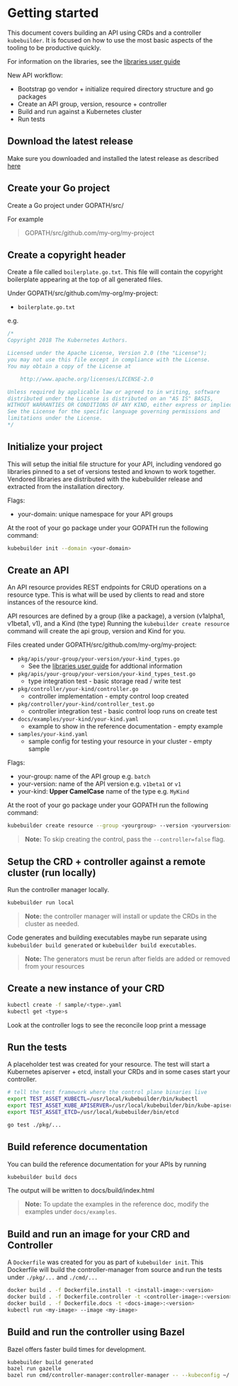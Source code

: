 # Getting started

This document covers building an API using CRDs and a controller
`kubebuilder`.  It is focused on how to use the most basic aspects of
the tooling to be productive quickly.

For information on the libraries, see the [libraries user guide](libraries_user_guide.md)

New API workflow:

- Bootstrap go vendor + initialize required directory structure and
  go packages
- Create an API group, version, resource + controller
- Build and run against a Kubernetes cluster
- Run tests

## Download the latest release

Make sure you downloaded and installed the latest release as described
[here](https://github.com/kubernetes-sigs/kubebuilder/blob/master/docs/installing.md)

## Create your Go project

Create a Go project under GOPATH/src/

For example

> GOPATH/src/github.com/my-org/my-project

## Create a copyright header

Create a file called `boilerplate.go.txt`.  This file will contain the
copyright boilerplate appearing at the top of all generated files.

Under GOPATH/src/github.com/my-org/my-project:

- `boilerplate.go.txt`

e.g.

```go
/*
Copyright 2018 The Kubernetes Authors.

Licensed under the Apache License, Version 2.0 (the "License");
you may not use this file except in compliance with the License.
You may obtain a copy of the License at

    http://www.apache.org/licenses/LICENSE-2.0

Unless required by applicable law or agreed to in writing, software
distributed under the License is distributed on an "AS IS" BASIS,
WITHOUT WARRANTIES OR CONDITIONS OF ANY KIND, either express or implied.
See the License for the specific language governing permissions and
limitations under the License.
*/
```

## Initialize your project

This will setup the initial file structure for your API, including
vendored go libraries pinned to a set of versions tested and known
to work together.  Vendored libraries are distributed with the
kubebuilder release and extracted from the installation directory.

Flags:

- your-domain: unique namespace for your API groups

At the root of your go package under your GOPATH run the following command:

```sh
kubebuilder init --domain <your-domain>
```

## Create an API

An API resource provides REST endpoints for CRUD operations on a resource
type.  This is what will be used by clients to read and store instances
of the resource kind.

API resources are defined by a group (like a package),
a version (v1alpha1, v1beta1, v1), and a Kind (the type)
Running the `kubebuilder create resource` command will create the
api group, version and Kind for you.

Files created under GOPATH/src/github.com/my-org/my-project:

- `pkg/apis/your-group/your-version/your-kind_types.go`
  - See the [libraries user guide](libraries_user_guide.md) for addtional information
- `pkg/apis/your-group/your-version/your-kind_types_test.go`
  - type integration test - basic storage read / write test
- `pkg/controller/your-kind/controller.go`
  - controller implementation - empty control loop created
- `pkg/controller/your-kind/controller_test.go`
  - controller integration test - basic control loop runs on create test
- `docs/examples/your-kind/your-kind.yaml`
  - example to show in the reference documentation - empty example
- `samples/your-kind.yaml`
  - sample config for testing your resource in your cluster - empty sample

Flags:

- your-group: name of the API group e.g. `batch`
- your-version: name of the API version e.g. `v1beta1` or `v1`
- your-kind: **Upper CamelCase** name of the type e.g. `MyKind`

At the root of your go package under your GOPATH run the following command:

```sh
kubebuilder create resource --group <yourgroup> --version <yourversion> --kind <YourKind>
```

> **Note:** To skip creating the control, pass the `--controller=false` flag.

## Setup the CRD + controller against a remote cluster (run locally)

Run the controller manager locally.

```sh
kubebuilder run local
```

> **Note:** the controller manager will install or update the CRDs in the cluster as needed.

Code generates and building executables maybe run separate using
`kubebuilder build generated` or `kubebuilder build executables`.

> **Note:** The generators must be rerun after fields are added or removed from your resources

## Create a new instance of your CRD

```sh
kubectl create -f sample/<type>.yaml
kubectl get <type>s
```

Look at the controller logs to see the reconcile loop print a message

## Run the tests

A placeholder test was created for your resource.  The test will
start a Kubernetes apiserver + etcd, install your CRDs and in some cases start
your controller.

```sh
# tell the test framework where the control plane binaries live
export TEST_ASSET_KUBECTL=/usr/local/kubebuilder/bin/kubectl
export TEST_ASSET_KUBE_APISERVER=/usr/local/kubebuilder/bin/kube-apiserver
export TEST_ASSET_ETCD=/usr/local/kubebuilder/bin/etcd

go test ./pkg/...
```

## Build reference documentation

You can build the reference documentation for your APIs by running

```sh
kubebuilder build docs
```

The output will be written to docs/build/index.html

> **Note:** To update the examples in the reference doc, modify the examples under `docs/examples`.

## Build and run an image for your CRD and Controller

A `Dockerfile` was created for you as part of `kubebuilder init`.
This Dockerfile will build the controller-manager from source and
run the tests under `./pkg/...` and `./cmd/...`

```sh
docker build . -f Dockerfile.install -t <install-image>:<version>
docker build . -f Dockerfile.controller -t <controller-image>:<version>
docker build . -f Dockerfile.docs -t <docs-image>:<version>
kubectl run <my-image> --image <my-image>
```

## Build and run the controller using Bazel

Bazel offers faster build times for development.

```sh
kubebuilder build generated
bazel run gazelle
bazel run cmd/controller-manager:controller-manager -- --kubeconfig ~/.kube/config
```